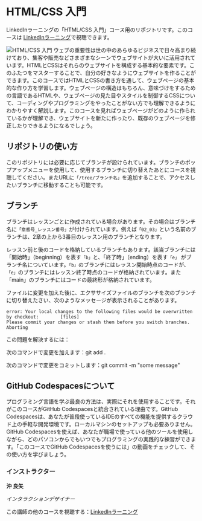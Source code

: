 # HTML/CSS 入門
LinkedInラーニングの「HTML/CSS 入門」コース用のリポジトリです。このコースは [LinkedInラーニング][lil-course-url]で視聴できます。

![HTML/CSS 入門][lil-thumbnail-url]
ウェブの重要性は世の中のあらゆるビジネスで日々高まり続けており、集客や販売などさまざまなシーンでウェブサイトが大いに活用されています。HTMLとCSSはそれらのウェブサイトを構成する基本的な要素です。このふたつをマスターすることで、自分の好きなようにウェブサイトを作ることができます。このコースではHTMLとCSSの書き方を通して、ウェブページの基本的な作り方を学習します。ウェブページの構造はもちろん、意味づけをするための言語であるHTMLや、ウェブページの見た目やスタイルを制御するCSSについて、コーディングやプログラミングをやったことがない方でも理解できるようにわかりやすく解説します。このコースを見ればウェブページがどのように作られているかが理解でき、ウェブサイトを新たに作ったり、既存のウェブページを修正したりできるようになるでしょう。

## リポジトリの使い方
このリポジトリには必要に応じてブランチが設けられています。ブランチのポップアップメニューを使用して、使用するブランチに切り替えたあとにコースを視聴してください。またURLに`「/tree/ブランチ名」`を追加することで、アクセスしたいブランチに移動することも可能です。

## ブランチ
ブランチはレッスンごとに作成されている場合があります。その場合はブランチ名に`「章番号_レッスン番号」`が付けられています。例えば`「02_03」`という名前のブランチは、2章の上から3番目のレッスン用のブランチとなります。

レッスン前と後のコードを格納しているブランチもあります。該当ブランチには「開始時」（beginning）を表す`「b」`と、「終了時」（ending）を表す`「e」` がブランチ名についています。`「b」`のブランチにはレッスン開始時点のコードが、`「e」`のブランチにはレッスン終了時点のコードが格納されています。また「main」のブランチにはコードの最終形が格納されています。

ファイルに変更を加えた後に、エクササイズファイルのブランチを次のブランチに切り替えたさい、次のようなメッセージが表示されることがあります。

    error: Your local changes to the following files would be overwritten by checkout:        [files]
    Please commit your changes or stash them before you switch branches.
    Aborting

この問題を解決するには：
	
次のコマンドで変更を加えます：git add .

次のコマンドで変更をコミットします：git commit -m "some message"

## GitHub Codespacesについて
プログラミング言語を学ぶ最良の方法は、実際にそれを使用することです。それがこのコースがGitHub Codespacesと統合されている理由です。GitHub Codespacesは、あなたが普段使っているIDEのすべての機能を提供するクラウド上の手軽な開発環境です。ローカルマシンのセットアップも必要ありません。 GitHub Codespacesを使えば、あなたが職場で使っている他のツールを使用しながら、どのパソコンからでもいつでもプログラミングの実践的な練習ができます。「このコースでGitHub Codespacesを使うには」の動画をチェックして、その使い方を学びましょう。

### インストラクター

**沖 良矢**

_インタラクションデザイナー_

この講師の他のコースを視聴する：[LinkedInラーニング](https://www.linkedin.com/learning/instructors/8515347)


[0]: # (Replace these placeholder URLs with actual course URLs)

[lil-course-url]: https://www.linkedin.com/learning/learning-html-and-css-2023
[lil-thumbnail-url]: https://media.licdn.com/dms/image/D560DAQFZGZagvWy1Bw/learning-public-crop_675_1200/0/1693421703448?e=2147483647&v=beta&t=6_vgWX64Dfpz1qzE7DUYo64e8xIOMHalOR-IYEU-x3s


